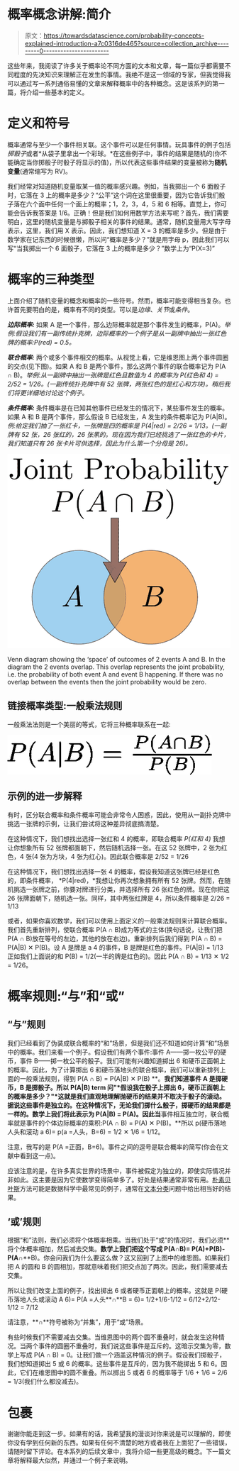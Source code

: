 # 概率概念讲解:简介

> 原文：<https://towardsdatascience.com/probability-concepts-explained-introduction-a7c0316de465?source=collection_archive---------0----------------------->

这些年来，我阅读了许多关于概率论不同方面的文本和文章，每一篇似乎都需要不同程度的先决知识来理解正在发生的事情。我绝不是这一领域的专家，但我觉得我可以通过写一系列通俗易懂的文章来解释概率中的各种概念。这是该系列的第一篇，将介绍一些基本的定义。

# 定义和符号

概率通常与至少一个事件相关联。这个事件可以是任何事情。玩具事件的例子包括*掷骰子*或者*从袋子里拿出一个彩球。*在这些例子中，事件的结果是随机的(你不能确定当你掷骰子时骰子将显示的值)，所以代表这些事件结果的变量被称为**随机变量**(通常缩写为 RV)。

我们经常对知道随机变量取某一值的概率感兴趣。例如，当我掷出一个 6 面骰子时，它落在 3 上的概率是多少？“公平”这个词在这里很重要，因为它告诉我们骰子落在六个面中任何一个面上的概率；1，2，3，4，5 和 6 相等。直觉上，你可能会告诉我答案是 1/6。正确！但是我们如何用数学方法来写呢？首先，我们需要明白，这里的随机变量是与掷骰子相关的事件的结果。通常，随机变量用大写字母表示，这里，我们用 X 表示。因此，我们想知道 X = 3 的概率是多少。但是由于数学家在记东西的时候很懒，所以问“概率是多少？”就是用字母 p，因此我们可以写“当我掷出一个 6 面骰子，它落在 3 上的概率是多少？”数学上为“P(X=3)”

# 概率的三种类型

上面介绍了随机变量的概念和概率的一些符号。然而，概率可能变得相当复杂。也许首先要明白的是，概率有不同的类型。可以是*边缘*、*关节*或*条件*。

***边际概率:*** 如果 A 是一个事件，那么边际概率就是那个事件发生的概率，P(A)。*举例:假设我们有一副传统扑克牌，边际概率的一个例子是从一副牌中抽出一张红色牌的概率:P(red) = 0.5。*

***联合概率:*** 两个或多个事件相交的概率。从视觉上看，它是维恩图上两个事件圆圈的交点(见下图)。如果 A 和 B 是两个事件，那么这两个事件的联合概率记为 P(A **∩** B)。*举例:从一副牌中抽出一张牌是红色且数值为 4 的概率为 P(红色和 4) = 2/52 = 1/26。(一副传统扑克牌中有 52 张牌，两张红色的是红心和方块)。稍后我们将更详细地讨论这个例子。*

***条件概率:*** 条件概率是在已知其他事件已经发生的情况下，某些事件发生的概率。如果 A 和 B 是两个事件，那么假设 B 已经发生，A 发生的条件概率记为 P(A|B)。*例:给定我们抽了一张红卡，一张牌是四的概率是 P(4|red) = 2/26 = 1/13。(一副牌有 52 张，26 张红的，26 张黑的。现在因为我们已经挑选了一张红色的卡片，我们知道只有 26 张卡片可供选择，因此为什么第一个分母是 26)。*

![](img/a6458ce068b9829666490abda6723aff.png)

Venn diagram showing the ‘space’ of outcomes of 2 events A and B. In the diagram the 2 events overlap. This overlap represents the joint probability, i.e. the probability of both event A and event B happening. If there was no overlap between the events then the joint probability would be zero.

## 链接概率类型:一般乘法规则

一般乘法法则是一个美丽的等式，它将三种概率联系在一起:

![](img/5aaf66b67245302d125680beb024dc4b.png)

## 示例的进一步解释

有时，区分联合概率和条件概率可能会非常令人困惑，因此，使用从一副扑克牌中挑选一张牌的示例，让我们尝试将这种差异彻底搞清楚。

在这种情况下，我们想找出选择一张红和 4 的概率，即联合概率 *P(红和 4)* 我想让你想象所有 52 张牌都面朝下，然后随机选择一张。在这 52 张牌中，2 张为红色，4 张(4 张为方块，4 张为红心)。因此联合概率是 2/52 = 1/26

在这种情况下，我们想找出选择一张 4 的概率，假设我知道这张牌已经是红色的，即条件概率， *P(4|red)，*我想让你再次想象拥有所有 52 张牌。然而，在随机挑选一张牌之前，你要对牌进行分类，并选择所有 26 张红色的牌。现在你把这 26 张牌面朝下，随机选一张。同样，其中两张红牌是 4，所以条件概率是 2/26 = 1/13

或者，如果你喜欢数学，我们可以使用上面定义的一般乘法规则来计算联合概率。我们首先重新排列，使联合概率 P(A **∩** B)成为等式的主体(换句话说，让我们把 P(A **∩** B)放在等号的左边，其他的放在右边)。重新排列后我们得到 P(A **∩** B) = P(A|B) ✕ P(B)。设 A 是牌是 a 4 的事件，B 是牌是红色的事件。P(A|B) = 1/13 正如我们上面说的和 P(B) = 1/2(一半的牌是红色的)。因此 P(A **∩** B) = 1/13 ✕ 1/2 = 1/26。

# 概率规则:“与”和“或”

## “与”规则

我们已经看到了伪装成联合概率的“和”场景，但是我们还不知道如何计算“和”场景中的概率。我们来看一个例子。假设我们有两个事件:事件 A——掷一枚公平的硬币，事件 B——掷一枚公平的骰子。我们可能有兴趣知道掷出 6 和硬币正面朝上的概率。因此，为了计算掷出 6 和硬币落地头的联合概率，我们可以重新排列上面的一般乘法规则，得到 P(A **∩** B) = P(A|B) ✕ P(B) **。**我们知道事件 A 是掷硬币，B 是掷骰子。所以 P(A|B) term 问"*假设我在骰子上掷出 6，硬币正面朝上的概率是多少？"*这就是我们直观地理解抛硬币的结果并不取决于骰子的滚动。据说这些事件是独立的。在这种情况下，无论我们掷什么骰子，掷硬币的结果都是一样的。数学上我们将此表示为 P(A|B) = P(A)。因此当**事件相互独立时，联合概率就是事件的个体边际概率的乘积:P(A ∩ B) = P(A) ✕ P(B)。**所以 p(硬币落地人头和滚动 a 6)= p(a =人头，B=6) = 1/2 ✕ 1/6 = 1/12。

注意，我写的是 P(A =正面，B=6)。事件之间的逗号是联合概率的简写(你会在文献中看到这一点)。

应该注意的是，在许多真实世界的场景中，事件被假定为独立的，即使实际情况并非如此。这主要是因为它使数学变得简单多了。好处是结果通常非常有用。[朴素贝叶斯](https://en.wikipedia.org/wiki/Naive_Bayes_classifier)方法可能是数据科学中最常见的例子，通常在[文本分类](https://medium.com/@theflyingmantis/text-classification-in-nlp-naive-bayes-a606bf419f8c)问题中给出相当好的结果。

## **‘或’规则**

根据“和”法则，我们必须将个体概率相乘。当我们处于“或”的情况时，我们必须**将个体概率相加，然后减去交集。**数学上我们把这个写成 P(A**∩**B)= P(A)+P(B)-P(A**∩**B)。你会问我们为什么要这么做？这又回到了上图中的维恩图。如果我们把 A 的圆和 B 的圆相加，那就意味着我们把交点加了两次。因此，我们需要减去交集。

所以让我们改变上面的例子，找出掷出 6 或者硬币正面朝上的概率。这就是 P(硬币落地人头或滚动 A 6)= P(A =人头**∩**B = 6)= 1/2+1/6-1/12 = 6/12+2/12-1/12 = 7/12

请注意，**∩**符号被称为“并集”，用于“或”场景。

有些时候我们不需要减去交集。当维恩图中的两个圆不重叠时，就会发生这种情况。当两个事件的圆圈不重叠时，我们说这些事件是互斥的。这暗示交集为零，数学上写成 P(A ∩ B) = 0。让我们做一个涵盖这种情况的例子。假设我们掷骰子，我们想知道掷出 5 或 6 的概率。这些事件是互斥的，因为我不能掷出 5 和 6。因此，它们在维恩图中的圆不重叠。所以掷出 5 或者 6 的概率等于 1/6 + 1/6 = 2/6 = 1/3(我们什么都没减去)。

# 包裹

谢谢你能走到这一步。如果有的话，我希望我的漫谈对你来说是可以理解的，即使你没有学到任何新的东西。如果有任何不清楚的地方或者我在上面犯了一些错误，请随时留下评论。在本系列的后续文章中，我将介绍一些更高级的概念。下一篇文章将解释最大似然，并通过一个例子来说明。